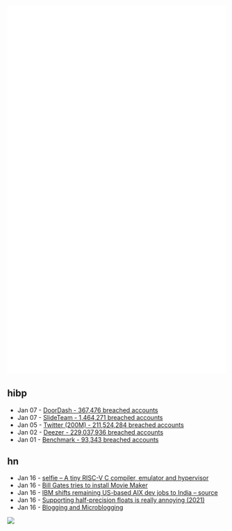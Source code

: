 ![Metrics](https://raw.githubusercontent.com/phixion/phixion/master/metrics.svg)

## hibp

<!--
for https://github.com/phixion/phixion/blob/main/.github/workflows/feeds.yml
-->
<!--START_SECTION:haveibeenpwnd-->
- Jan 07 - [DoorDash - 367,476 breached accounts](https://haveibeenpwned.com/PwnedWebsites#DoorDash)
- Jan 07 - [SlideTeam - 1,464,271 breached accounts](https://haveibeenpwned.com/PwnedWebsites#SlideTeam)
- Jan 05 - [Twitter (200M) - 211,524,284 breached accounts](https://haveibeenpwned.com/PwnedWebsites#Twitter200M)
- Jan 02 - [Deezer - 229,037,936 breached accounts](https://haveibeenpwned.com/PwnedWebsites#Deezer)
- Jan 01 - [Benchmark - 93,343 breached accounts](https://haveibeenpwned.com/PwnedWebsites#Benchmark)
<!--END_SECTION:haveibeenpwnd-->

## hn

<!--
for https://github.com/phixion/phixion/blob/main/.github/workflows/feeds.yml
-->
<!--START_SECTION:hn-->
- Jan 16 - [selfie – A tiny RISC-V C compiler, emulator and hypervisor](http://selfie.cs.uni-salzburg.at/)
- Jan 16 - [Bill Gates tries to install Movie Maker](https://twitter.com/techemails/status/1614682414634373120)
- Jan 16 - [IBM shifts remaining US-based AIX dev jobs to India – source](https://www.theregister.com/2023/01/12/ibm_aix_developer_jobs/)
- Jan 16 - [Supporting half-precision floats is really annoying (2021)](https://futhark-lang.org/blog/2021-08-05-half-precision-floats.html)
- Jan 16 - [Blogging and Microblogging](https://mjg59.dreamwidth.org/64660.html)
<!--END_SECTION:hn-->

<!--
for https://yhype.me
-->
![](https://hit.yhype.me/github/profile?user_id=13013670)

